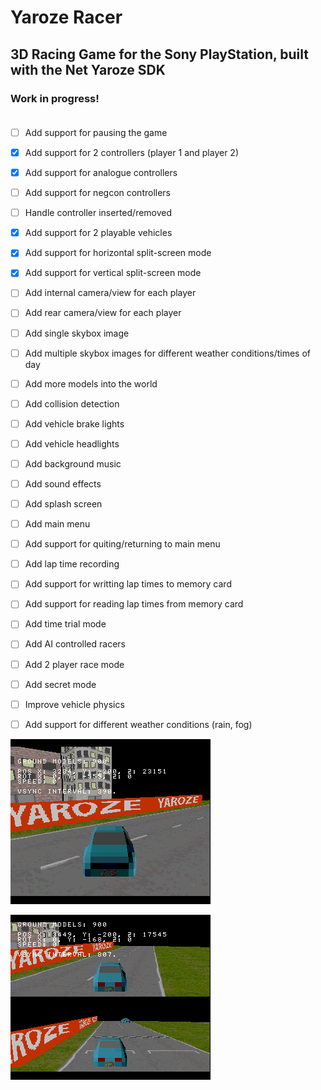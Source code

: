 # Yaroze Racer
## 3D Racing Game for the Sony PlayStation, built with the Net Yaroze SDK<br/>

### Work in progress!<br/><br/>

- [ ] Add support for pausing the game
- [x] Add support for 2 controllers (player 1 and player 2)
- [x] Add support for analogue controllers
- [ ] Add support for negcon controllers
- [ ] Handle controller inserted/removed
- [x] Add support for 2 playable vehicles
- [x] Add support for horizontal split-screen mode
- [x] Add support for vertical split-screen mode
- [ ] Add internal camera/view for each player
- [ ] Add rear camera/view for each player
- [ ] Add single skybox image
- [ ] Add multiple skybox images for different weather conditions/times of day
- [ ] Add more models into the world
- [ ] Add collision detection
- [ ] Add vehicle brake lights
- [ ] Add vehicle headlights
- [ ] Add background music
- [ ] Add sound effects
- [ ] Add splash screen
- [ ] Add main menu
- [ ] Add support for quiting/returning to main menu
- [ ] Add lap time recording
- [ ] Add support for writting lap times to memory card
- [ ] Add support for reading lap times from memory card
- [ ] Add time trial mode
- [ ] Add AI controlled racers
- [ ] Add 2 player race mode
- [ ] Add secret mode
- [ ] Improve vehicle physics
- [ ] Add support for different weather conditions (rain, fog)


![Screenshot](https://raw.githubusercontent.com/logi-26/yaroze-racer/refs/heads/main/screenshots/screen.BMP)

![Screenshot](https://raw.githubusercontent.com/logi-26/yaroze-racer/refs/heads/main/screenshots/screen_2.BMP)

